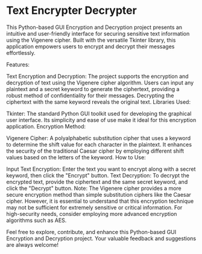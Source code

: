 # Text Encrypter Decrypter

This Python-based GUI Encryption and Decryption project presents an intuitive and user-friendly interface for securing sensitive text information using the Vigenere cipher. Built with the versatile Tkinter library, this application empowers users to encrypt and decrypt their messages effortlessly.

Features:

Text Encryption and Decryption: The project supports the encryption and decryption of text using the Vigenere cipher algorithm. Users can input any plaintext and a secret keyword to generate the ciphertext, providing a robust method of confidentiality for their messages. Decrypting the ciphertext with the same keyword reveals the original text.
Libraries Used:

Tkinter: The standard Python GUI toolkit used for developing the graphical user interface. Its simplicity and ease of use make it ideal for this encryption application.
Encryption Method:

Vigenere Cipher: A polyalphabetic substitution cipher that uses a keyword to determine the shift value for each character in the plaintext. It enhances the security of the traditional Caesar cipher by employing different shift values based on the letters of the keyword.
How to Use:

Input Text Encryption: Enter the text you want to encrypt along with a secret keyword, then click the "Encrypt" button.
Text Decryption: To decrypt the encrypted text, provide the ciphertext and the same secret keyword, and click the "Decrypt" button.
Note:
The Vigenere cipher provides a more secure encryption method than simple substitution ciphers like the Caesar cipher. However, it is essential to understand that this encryption technique may not be sufficient for extremely sensitive or critical information. For high-security needs, consider employing more advanced encryption algorithms such as AES.

Feel free to explore, contribute, and enhance this Python-based GUI Encryption and Decryption project. Your valuable feedback and suggestions are always welcome!
